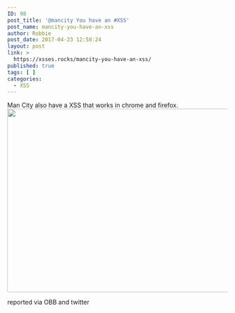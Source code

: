 ```yaml
---
ID: 98
post_title: '@mancity You have an #XSS'
post_name: mancity-you-have-an-xss
author: Robbie
post_date: 2017-04-23 12:58:24
layout: post
link: >
  https://xsses.rocks/mancity-you-have-an-xss/
published: true
tags: [ ]
categories:
  - XSS
---
```

Man City also have a XSS that works in chrome and firefox.
<img class="alignnone size-medium" src="https://pbs.twimg.com/media/C-GH5-eXoAA5NOU.jpg:large" width="2047" height="419" />

reported via OBB and twitter